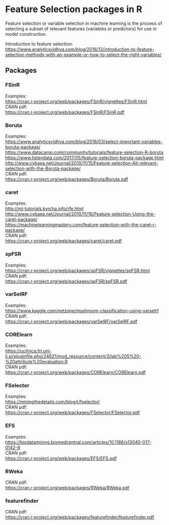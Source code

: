 # Feature Selection packages in R

Feature selection or variable selection in machine learning is the process of selecting a subset of relevant features (variables or predictors) for use in model construction.

Introduction to feature selection: https://www.analyticsvidhya.com/blog/2016/12/introduction-to-feature-selection-methods-with-an-example-or-how-to-select-the-right-variables/

## Packages

### FSinR

Examples: <br>
https://cran.r-project.org/web/packages/FSinR/vignettes/FSinR.html <br>
CRAN pdf: <br>
https://cran.r-project.org/web/packages/FSinR/FSinR.pdf

### Boruta

Examples: <br>
https://www.analyticsvidhya.com/blog/2016/03/select-important-variables-boruta-package/ <br>
https://www.datacamp.com/community/tutorials/feature-selection-R-boruta <br>
https://www.listendata.com/2017/05/feature-selection-boruta-package.html <br>
http://www.cybaea.net/Journal/2010/11/15/Feature-selection-All-relevant-selection-with-the-Boruta-package/ <br>
CRAN pdf: <br>
https://cran.r-project.org/web/packages/Boruta/Boruta.pdf

### caret

Examples: <br>
http://ml-tutorials.kyrcha.info/rfe.html <br>
http://www.cybaea.net/Journal/2010/11/16/Feature-selection-Using-the-caret-package/ <br>
https://machinelearningmastery.com/feature-selection-with-the-caret-r-package/ <br>
CRAN pdf: <br>
https://cran.r-project.org/web/packages/caret/caret.pdf

### spFSR

Examples: <br>
https://cran.r-project.org/web/packages/spFSR/vignettes/spFSR.html <br>
CRAN pdf: <br>
https://cran.r-project.org/web/packages/spFSR/spFSR.pdf

### varSelRF

Examples: <br>
https://www.kaggle.com/netzone/mushroom-classification-using-varselrf <br>
CRAN pdf: <br>
https://cran.r-project.org/web/packages/varSelRF/varSelRF.pdf

### CORElearn

Examples: <br>
https://ucilnica.fri.uni-lj.si/pluginfile.php/24621/mod_resource/content/3/lab%205%20-%20attribute%20evaluation.R <br>
CRAN pdf: <br>
https://cran.r-project.org/web/packages/CORElearn/CORElearn.pdf

### FSelector

Examples: <br>
https://miningthedetails.com/blog/r/fselector/  <br>
CRAN pdf: <br>
https://cran.r-project.org/web/packages/FSelector/FSelector.pdf

### EFS

Examples: <br>
https://biodatamining.biomedcentral.com/articles/10.1186/s13040-017-0142-8  <br>
CRAN pdf: <br>
https://cran.r-project.org/web/packages/EFS/EFS.pdf

### RWeka

CRAN pdf: <br>
https://cran.r-project.org/web/packages/RWeka/RWeka.pdf

### featurefinder

CRAN pdf: <br>
https://cran.r-project.org/web/packages/featurefinder/featurefinder.pdf


